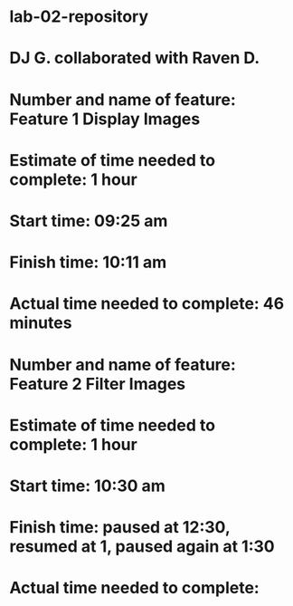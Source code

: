 # lab-02-repository
# DJ G. collaborated with Raven D.

# Number and name of feature: Feature 1 Display Images
# Estimate of time needed to complete: 1 hour
# Start time: 09:25 am
# Finish time: 10:11 am
# Actual time needed to complete: 46 minutes

# Number and name of feature: Feature 2 Filter Images
# Estimate of time needed to complete: 1 hour
# Start time: 10:30 am
# Finish time: paused at 12:30, resumed at 1, paused again at 1:30 
# Actual time needed to complete: